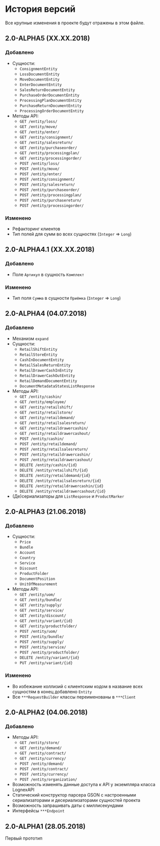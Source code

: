 # История версий

Все крупные изменения в проекте будут отражены в этом файле.

## 2.0-ALPHA5 (XX.XX.2018)

### Добавлено

* Сущности:
  * `ConsignmentEntity`
  * `LossDocumentEntity`
  * `MoveDocumentEntity`
  * `EnterDocumentEntity`
  * `SalesReturnDocumentEntity`
  * `PurchaseOrderDocumentEntity`
  * `ProcessingPlanDocumentEntity`
  * `PurchaseReturnDocumentEntity`
  * `ProcessingOrderDocumentEntity`
* Методы API: 
  * `GET /entity/loss/`
  * `GET /entity/move/`
  * `GET /entity/enter/`
  * `GET /entity/consignment/`
  * `GET /entity/salesreturn/`
  * `GET /entity/purchaseorder/`
  * `GET /entity/processingplan/`
  * `GET /entity/processingorder/`
  * `POST /entity/loss/`
  * `POST /entity/move/`
  * `POST /entity/enter/`
  * `POST /entity/consignment/`
  * `POST /entity/salesreturn/`
  * `POST /entity/purchaseorder/`
  * `POST /entity/processingplan/`
  * `POST /entity/purchasereturn/`
  * `POST /entity/processingorder/`
  
### Изменено
* Рефакторинг клиентов
* Тип полей для сумм во всех сущностях (`Integer` ⇒ `Long`)

## 2.0-ALPHA4.1 (XX.XX.2018)

### Добавлено
* Поле `Артикул` в сущность `Комплект`

### Изменено
* Тип поля `Сумма` в сущности `Приёмка` (`Integer` ⇒ `Long`)

## 2.0-ALPHA4 (04.07.2018)

### Добавлено

* Механизм `expand`
* Сущности:
  * `RetailShiftEntity`
  * `RetailStoreEntity`
  * `CashInDocumentEntity`
  * `RetailSalesReturnEntity`
  * `RetailDrawerCashInEntity`
  * `RetailDrawerCashOutEntity`
  * `RetailDemandDocumentEntity`
  * `DocumentMetadataStatesListResponse`
* Методы API: 
  * `GET /entity/cashin/`
  * `GET /entity/employee/`
  * `GET /entity/retailshift/`
  * `GET /entity/retailstore/`  
  * `GET /entity/retaildemand/`
  * `GET /entity/retailsalesreturn/`
  * `GET /entity/retaildrawercashin/`
  * `GET /entity/retaildrawercashout/`  
  * `POST /entity/cashin/`
  * `POST /entity/retaildemand/`
  * `POST /entity/retailsalesreturn/`
  * `POST /entity/retaildrawercashin/`
  * `POST /entity/retaildrawercashout/`  
  * `DELETE /entity/cashin/{id}`  
  * `DELETE /entity/retailshift/{id}`    
  * `DELETE /entity/retaildemand/{id}`
  * `DELETE /entity/retailsalesreturn/{id}`  
  * `DELETE /entity/retaildrawercashin/{id}`  
  * `DELETE /entity/retaildrawercashout/{id}`  
* (Де)сериализаторы для `ListResponse` и `ProductMarker`

## 2.0-ALPHA3 (21.06.2018)

### Добавлено

* Сущности:
  * `Price`
  * `Bundle`
  * `Account`
  * `Country`
  * `Service`
  * `Discount`
  * `ProductFolder`
  * `DocumentPosition`
  * `UnitOfMeasurement`
* Методы API: 
  * `GET /entity/uom/`
  * `GET /entity/bundle/`
  * `GET /entity/supply/`
  * `GET /entity/service/`
  * `GET /entity/discount/`
  * `GET /entity/variant/{id}`
  * `GET /entity/productfolder/`
  * `POST /entity/uom/`
  * `POST /entity/bundle/`
  * `POST /entity/supply/`
  * `POST /entity/service/`
  * `POST /entity/productfolder/`
  * `DELETE /entity/variant/{id}`
  * `PUT /entity/variant/{id}`

### Изменено

* Во избежание коллизий с клиентским кодом в название всех сущностям в конец добавлено `Entity` 
* Все `***RequestBuilder` классы переименованы в `***Client` 

## 2.0-ALPHA2 (04.06.2018)

### Добавлено
* Методы API: 
  * `GET /entity/store/`
  * `GET /entity/demand/`
  * `GET /entity/contract/`
  * `GET /entity/currency/`
  * `POST /entity/demand/`
  * `POST /entity/contract/`
  * `POST /entity/currency/`
  * `POST /entity/organization/`
* Возможность изменять данные доступа к API у экземпляра класса LognexAPI
* Статический конструктор парсера GSON с настроенными сериализаторами и десериализаторами сущностей проекта
* Возможность запрашивать даты с миллисекундами
* Интерфейсы `***Endpoint`

## 2.0-ALPHA1 (28.05.2018)

Первый прототип